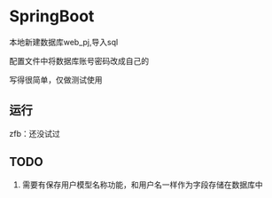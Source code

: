 # SpringBoot

本地新建数据库web_pj,导入sql

配置文件中将数据库账号密码改成自己的

写得很简单，仅做测试使用

## 运行

zfb：还没试过

## TODO

1. 需要有保存用户模型名称功能，和用户名一样作为字段存储在数据库中
